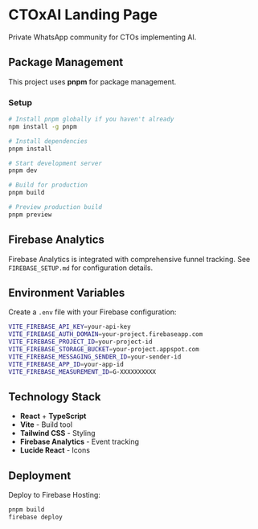 # CTOxAI Landing Page

Private WhatsApp community for CTOs implementing AI.

## Package Management

This project uses **pnpm** for package management. 

### Setup

```bash
# Install pnpm globally if you haven't already
npm install -g pnpm

# Install dependencies
pnpm install

# Start development server
pnpm dev

# Build for production
pnpm build

# Preview production build
pnpm preview
```

## Firebase Analytics

Firebase Analytics is integrated with comprehensive funnel tracking. See `FIREBASE_SETUP.md` for configuration details.

## Environment Variables

Create a `.env` file with your Firebase configuration:

```bash
VITE_FIREBASE_API_KEY=your-api-key
VITE_FIREBASE_AUTH_DOMAIN=your-project.firebaseapp.com
VITE_FIREBASE_PROJECT_ID=your-project-id
VITE_FIREBASE_STORAGE_BUCKET=your-project.appspot.com
VITE_FIREBASE_MESSAGING_SENDER_ID=your-sender-id
VITE_FIREBASE_APP_ID=your-app-id
VITE_FIREBASE_MEASUREMENT_ID=G-XXXXXXXXXX
```

## Technology Stack

- **React** + **TypeScript**
- **Vite** - Build tool
- **Tailwind CSS** - Styling
- **Firebase Analytics** - Event tracking
- **Lucide React** - Icons

## Deployment

Deploy to Firebase Hosting:

```bash
pnpm build
firebase deploy
``` 